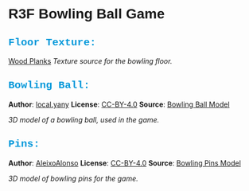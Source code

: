 # <span style="font-family: 'Arial', sans-serif; font-weight: bold;">**R3F Bowling Ball Game**</span>

## <span style="color: #0098da; font-family: 'Courier New', monospace;">Floor Texture:</span>
[Wood Planks](https://polyhaven.com/a/wood_planks)
*Texture source for the bowling floor.*

## <span style="color: #0098da; font-family: 'Courier New', monospace;">Bowling Ball:</span>
**Author**: [local.yany](https://sketchfab.com/local.yany)
**License**: [CC-BY-4.0](http://creativecommons.org/licenses/by/4.0/)
**Source**: [Bowling Ball Model](https://sketchfab.com/3d-models/bowling-ball-e66623ee44054224ace88b09ba640c28)

*3D model of a bowling ball, used in the game.*

## <span style="color: #0098da; font-family: 'Courier New', monospace;">Pins:</span>
**Author**: [AleixoAlonso](https://sketchfab.com/AleixoAlonso)
**License**: [CC-BY-4.0](http://creativecommons.org/licenses/by/4.0/)
**Source**: [Bowling Pins Model](https://sketchfab.com/3d-models/bowling-pins-3ce55f3b66ef48b09abff46902a127d0)

*3D model of bowling pins for the game.*
